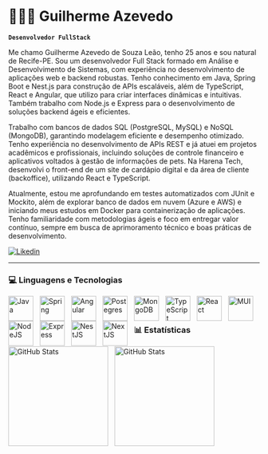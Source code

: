 # 👩🏻‍💻 Guilherme Azevedo

**`Desenvolvedor FullStack`**

Me chamo Guilherme Azevedo de Souza Leão, tenho 25 anos e sou natural de Recife-PE. Sou um desenvolvedor Full Stack formado em Análise e Desenvolvimento de Sistemas, com experiência no desenvolvimento de aplicações web e backend robustas. Tenho conhecimento em Java, Spring Boot e Nest.js para construção de APIs escaláveis, além de TypeScript, React e Angular, que utilizo para criar interfaces dinâmicas e intuitivas. Também trabalho com Node.js e Express para o desenvolvimento de soluções backend ágeis e eficientes.

Trabalho com bancos de dados SQL (PostgreSQL, MySQL) e NoSQL (MongoDB), garantindo modelagem eficiente e desempenho otimizado. Tenho experiência no desenvolvimento de APIs REST e já atuei em projetos acadêmicos e profissionais, incluindo soluções de controle financeiro e aplicativos voltados à gestão de informações de pets. Na Harena Tech, desenvolvi o front-end de um site de cardápio digital e da área de cliente (backoffice), utilizando React e TypeScript.

Atualmente, estou me aprofundando em testes automatizados com JUnit e Mockito, além de explorar banco de dados em nuvem (Azure e AWS) e iniciando meus estudos em Docker para containerização de aplicações. Tenho familiaridade com metodologias ágeis e foco em entregar valor contínuo, sempre em busca de aprimoramento técnico e boas práticas de desenvolvimento.

<p align="left">
        <a href="https://www.linkedin.com/in/guilherme-azevedo-dev/">
        <img 
            alt="Likedin" 
            title="Acesse" 
            src="https://img.shields.io/badge/LinkedIn-0077B5?style=for-the-badge&logo=linkedin&logoColor=white"
        />
        </a>
</p>

---

### 💻 Linguagens e Tecnologias

<img align="left" lt="Java" title="Java" width="50px" style="padding-right: 10px;" src="https://cdn.jsdelivr.net/gh/devicons/devicon@latest/icons/java/java-original-wordmark.svg" />
<img align="left" lt="Spring" title="Spring" width="50px" style="padding-right: 10px;" src="https://cdn.jsdelivr.net/gh/devicons/devicon@latest/icons/spring/spring-original-wordmark.svg" />
<img align="left" lt="Angular" title="Angular" width="50px" style="padding-right: 10px;" src="https://cdn.jsdelivr.net/gh/devicons/devicon@latest/icons/angular/angular-original.svg" />
<img align="left" lt="Postegres" title="Postegres" width="50px" style="padding-right: 10px;" src="https://cdn.jsdelivr.net/gh/devicons/devicon@latest/icons/postgresql/postgresql-plain-wordmark.svg" />
<img align="left" lt="MongoDB" title="MongoDB" width="50px" style="padding-right: 10px;" src="https://cdn.jsdelivr.net/gh/devicons/devicon@latest/icons/mongodb/mongodb-plain-wordmark.svg" />
<img align="left" lt="TypeScript" title="TypeScript" width="50px" style="padding-right: 10px;" src="https://cdn.jsdelivr.net/gh/devicons/devicon@latest/icons/typescript/typescript-original.svg" />
<img align="left" lt="React" title="React" width="50px" style="padding-right: 10px;" src="https://cdn.jsdelivr.net/gh/devicons/devicon@latest/icons/react/react-original-wordmark.svg" />
<img align="left" lt="MUI" title="MUI" width="50px" style="padding-right: 10px;" src="https://cdn.jsdelivr.net/gh/devicons/devicon@latest/icons/materialui/materialui-plain.svg" />
<img align="left" lt="NodeJS" title="NodeJS" width="50px" style="padding-right: 10px;" src="https://cdn.jsdelivr.net/gh/devicons/devicon@latest/icons/nodejs/nodejs-original-wordmark.svg" />
<img align="left" lt="Express" title="Express" width="50px" style="padding-right: 10px;" src="https://cdn.jsdelivr.net/gh/devicons/devicon@latest/icons/express/express-original.svg" />
<img align="left" lt="NestJS" title="NestJS" width="50px" style="padding-right: 10px;" src="https://cdn.jsdelivr.net/gh/devicons/devicon@latest/icons/nestjs/nestjs-original.svg" />
<img align="left" lt="NextJS" title="NextJS" width="50px" style="padding-right: 10px;" src="https://cdn.jsdelivr.net/gh/devicons/devicon@latest/icons/nextjs/nextjs-original.svg" />

<br/>
<br/>

### 📊 Estatísticas

<p>
  <img align="left" alt="GitHub Stats" height="200" style="padding-right: 10px;" src="https://github-readme-stats.vercel.app/api?username=Guilhermeazevedo1&show_icons=true&theme=tokyonight&include_all_commits=true&locale=pt-br"/>

<img align="left" alt="GitHub Stats" height="200" src="https://github-readme-stats.vercel.app/api/top-langs/?username=Guilhermeazevedo1&theme=tokyonight&layout=compact&custom_title=Tecnologias&langs_count=9"/>

</p>

